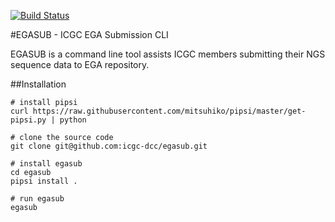 [![Build Status](https://travis-ci.org/junjun-zhang/egasub.png)](https://travis-ci.org/junjun-zhang/egasub)

#EGASUB - ICGC EGA Submission CLI

EGASUB is a command line tool assists ICGC members submitting their NGS sequence data to EGA repository.


##Installation

```
# install pipsi
curl https://raw.githubusercontent.com/mitsuhiko/pipsi/master/get-pipsi.py | python

# clone the source code
git clone git@github.com:icgc-dcc/egasub.git

# install egasub
cd egasub
pipsi install .

# run egasub
egasub
```
